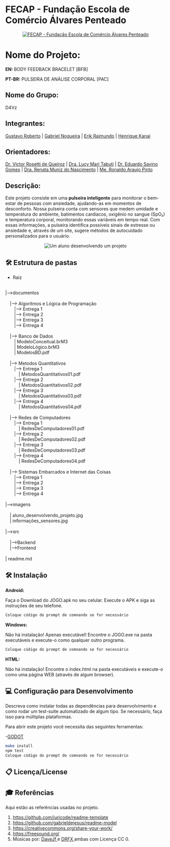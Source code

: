 # FECAP - Fundação Escola de Comércio Álvares Penteado

<p align="center">
<a href= "https://www.fecap.br/"><img src="https://encrypted-tbn0.gstatic.com/images?q=tbn:ANd9GcRhZPrRa89Kma0ZZogxm0pi-tCn_TLKeHGVxywp-LXAFGR3B1DPouAJYHgKZGV0XTEf4AE&usqp=CAU" alt="FECAP - Fundação Escola de Comércio Álvares Penteado" border="0"></a>
</p>

# Nome do Projeto:
<p><strong>EN: </strong>BODY FEEDBACK BRACELET [BFB]</p>
<p><strong>PT-BR: </strong> PULSEIRA DE ANÁLISE CORPORAL [PAC]</p>

## Nome do Grupo:
<P>D4Vz</P>

## Integrantes:
<a href="https://github.com/DevGustar">Gustavo Roberto</a> |
<a href="https://github.com/NogGab">Gabriel Nogueira</a> |
<a href="https://github.com/ErikRaimundo">Erik Raimundo</a> |
<a href="https://github.com/eijikanai">Henrique Kanai</a>

## Orientadores:
<a href="https://www.linkedin.com/in/victorbarq/?originalSubdomain=br">Dr. Victor Rosetti de Queiroz</a> |
<a href="https://www.linkedin.com/in/lucymari/?originalSubdomain=br">Dra. Lucy Mari Tabuti</a> |
<a href="https://www.linkedin.com/in/eduardo-savino-gomes-77833a10/">Dr. Eduardo Savino Gomes</a> |
<a href="https://www.linkedin.com/in/remuniz/">Dra. Renata Muniz do Nascimento</a> |
<a href="https://www.linkedin.com/in/ronaldo-araujo-pinto-3542811a/">Me. Ronaldo Araujo Pinto</a>

## Descrição:

<p>Este projeto consiste em uma <strong>pulseira inteligente</strong> para monitorar o bem-estar de pessoas com ansiedade, ajudando-as em momentos de desconforto. Nossa pulseira conta com sensores que medem umidade e temperatura do ambiente, batimentos cardíacos, oxigênio no sangue (SpO₂) e temperatura corporal, monitorando essas variáveis em tempo real. Com essas informações, a pulseira identifica possíveis sinais de estresse ou ansiedade e, através de um site, sugere métodos de autocuidado personalizados para o usuário.</p>

<p align="center">
<img src="https://i.ibb.co/xYzJN63/aluno-desenvolvendo-projeto.jpg" alt="Um aluno desenvolvendo um projeto" border="0">
</p>

## 🛠 Estrutura de pastas

- Raiz<br>

<br>
|-->documentos<br>

<br>
  &emsp;|--> Algoritmos e Lógica de Programação<br>
    &emsp;&emsp;|--> Entrega 1<br>
    &emsp;&emsp;|--> Entrega 2<br>
    &emsp;&emsp;|--> Entrega 3<br>
    &emsp;&emsp;|--> Entrega 4<br>

<br>
  &emsp;|--> Banco de Dados<br>
    &emsp;&emsp;| ModeloConceitual.brM3<br>
    &emsp;&emsp;| ModeloLógico.brM3<br>
    &emsp;&emsp;| ModelosBD.pdf<br>

<br>
  &emsp;|--> Metodos Quantitativos<br>
    &emsp;&emsp;|--> Entrega 1<br>
      &emsp;&emsp;&emsp;| MetodosQuantitativos01.pdf<br>
    &emsp;&emsp;|--> Entrega 2<br>
      &emsp;&emsp;&emsp;| MetodosQuantitativos02.pdf<br>
    &emsp;&emsp;|--> Entrega 3<br>
      &emsp;&emsp;&emsp;| MetodosQuantitativos03.pdf<br>
    &emsp;&emsp;|--> Entrega 4<br>
      &emsp;&emsp;&emsp;| MetodosQuantitativos04.pdf<br>

  <br>
  &emsp;|--> Redes de Computadores<br>
    &emsp;&emsp;|--> Entrega 1<br>
      &emsp;&emsp;&emsp;| RedesDeComputadores01.pdf<br>
    &emsp;&emsp;|--> Entrega 2<br>
      &emsp;&emsp;&emsp;| RedesDeComputadores02.pdf<br>
    &emsp;&emsp;|--> Entrega 3<br>
      &emsp;&emsp;&emsp;| RedesDeComputadores03.pdf<br>
    &emsp;&emsp;|--> Entrega 4<br>
      &emsp;&emsp;&emsp;| RedesDeComputadores04.pdf<br>

  <br>
  &emsp;|--> Sistemas Embarcados e Internet das Coisas<br>
    &emsp;&emsp;|--> Entrega 1<br>
    &emsp;&emsp;|--> Entrega 2<br>
    &emsp;&emsp;|--> Entrega 3<br>
    &emsp;&emsp;|--> Entrega 4<br>

<br>
|-->imagens<br>

<br>
  &emsp;| aluno_desenvolvendo_projeto.jpg<br>
  &emsp;| informações_sensores.jpg<br>

<br>
|-->src<br>

<br>
  &emsp;|-->Backend<br>
  &emsp;|-->Frontend<br>

<br>
| readme.md<br>

## 🛠 Instalação

<b>Android:</b>

Faça o Download do JOGO.apk no seu celular.
Execute o APK e siga as instruções de seu telefone.

```sh
Coloque código do prompt de comnando se for necessário
```

<b>Windows:</b>

Não há instalação! Apenas executável!
Encontre o JOGO.exe na pasta executáveis e execute-o como qualquer outro programa.

```sh
Coloque código do prompt de comnando se for necessário
```

<b>HTML:</b>

Não há instalação!
Encontre o index.html na pasta executáveis e execute-o como uma página WEB (através de algum browser).

## 💻 Configuração para Desenvolvimento

Descreva como instalar todas as dependências para desenvolvimento e como rodar um test-suite automatizado de algum tipo. Se necessário, faça isso para múltiplas plataformas.

Para abrir este projeto você necessita das seguintes ferramentas:

-<a href="https://godotengine.org/download">GODOT</a>

```sh
make install
npm test
Coloque código do prompt de comnando se for necessário
```

## 📋 Licença/License


## 🎓 Referências

Aqui estão as referências usadas no projeto.

1. <https://github.com/iuricode/readme-template>
2. <https://github.com/gabrieldejesus/readme-model>
3. <https://creativecommons.org/share-your-work/>
4. <https://freesound.org/>
5. Músicas por: <a href="https://freesound.org/people/DaveJf/sounds/616544/"> DaveJf </a> e <a href="https://freesound.org/people/DRFX/sounds/338986/"> DRFX </a> ambas com Licença CC 0.
